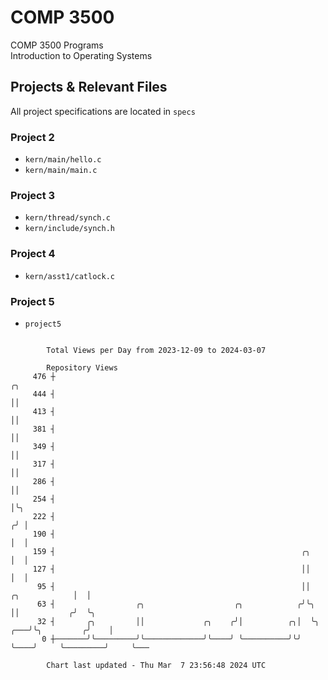 # COMP 3500
COMP 3500 Programs  
Introduction to Operating Systems  
## Projects & Relevant Files
All project specifications are located in `specs`
### Project 2
- `kern/main/hello.c`
- `kern/main/main.c`
### Project 3
- `kern/thread/synch.c`
- `kern/include/synch.h`
### Project 4
- `kern/asst1/catlock.c`
### Project 5
- `project5`

```

        Total Views per Day from 2023-12-09 to 2024-03-07

        Repository Views
     476 ┼                                                                                  ╭╮
     444 ┤                                                                                  ││
     413 ┤                                                                                  ││
     381 ┤                                                                                  ││
     349 ┤                                                                                  ││
     317 ┤                                                                                  ││
     286 ┤                                                                                  ││
     254 ┤                                                                                  │╰╮
     222 ┤                                                                                 ╭╯ │
     190 ┤                                                                                 │  │
     159 ┤                                                       ╭╮                        │  │
     127 ┤                                                       ││                        │  │
      95 ┤                                                       ││          ╭╮            │  │
      63 ┤                  ╭╮                    ╭╮            ╭╯╰╮         ││           ╭╯  ╰╮
      32 ┤       ╭╮         ││             ╭╮    ╭╯│          ╭╮│  ╰╮    ╭───╯╰╮         ╭╯    │
       0 ┼───────╯╰─────────╯╰─────────────╯╰────╯ ╰──────────╯╰╯   ╰────╯     ╰─────────╯     ╰───

        Chart last updated - Thu Mar  7 23:56:48 2024 UTC
        
```
